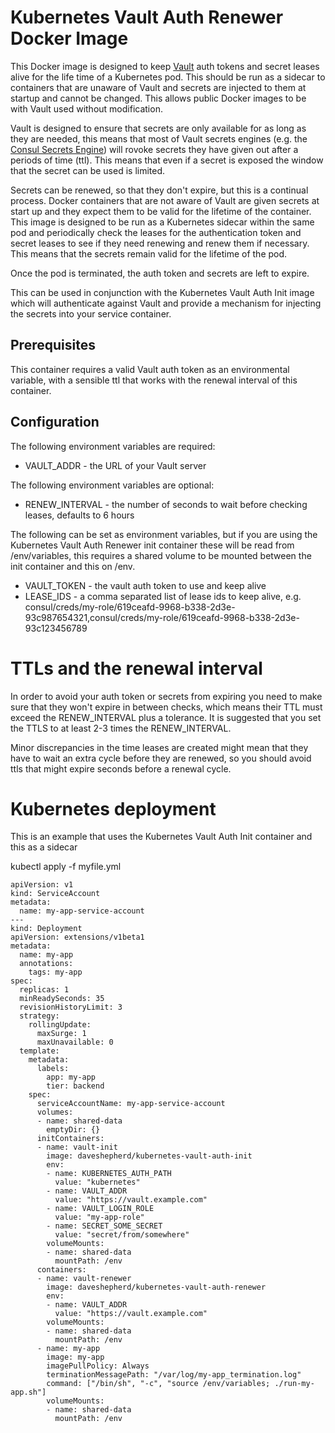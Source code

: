 # Kubernetes Vault Auth Renewer Docker Image

This Docker image is designed to keep [Vault](https://www.vaultproject.io) auth tokens and secret leases alive for the
life time of a Kubernetes pod. This should be run as a sidecar to containers that are unaware of Vault and secrets
are injected to them at startup and cannot be changed. This allows public Docker images to be with Vault used
without modification.

Vault is designed to ensure that secrets are only available for as long as they are needed, this means that most of
Vault secrets engines (e.g. the [Consul Secrets Engine](https://www.vaultproject.io/docs/secrets/consul/index.html))
will rovoke secrets they have given out after a periods of time (ttl). This means that even if a secret is exposed
the window that the secret can be used is limited.

Secrets can be renewed, so that they don't expire, but this is a continual process. Docker containers that are not
aware of Vault are given secrets at start up and they expect them to be valid for the lifetime of the container.
This image is designed to be run as a Kubernetes sidecar within the same pod and periodically check the leases for
the authentication token and secret leases to see if they need renewing and renew them if necessary. This means
that the secrets remain valid for the lifetime of the pod.

Once the pod is terminated, the auth token and secrets are left to expire.

This can be used in conjunction with the Kubernetes Vault Auth Init image which will authenticate against Vault
and provide a mechanism for injecting the secrets into your service container. 

## Prerequisites

This container requires a valid Vault auth token as an environmental variable, with a sensible ttl that works with the
renewal interval of this container.
 
## Configuration

The following environment variables are required:

* VAULT_ADDR - the URL of your Vault server

The following environment variables are optional:

* RENEW_INTERVAL - the number of seconds to wait before checking leases, defaults to 6 hours

The following can be set as environment variables, but if you are using the Kubernetes Vault Auth Renewer init
container these will be read from /env/variables, this requires a shared volume to be mounted between the init
container and this on /env.
 
* VAULT_TOKEN - the vault auth token to use and keep alive
* LEASE_IDS - a comma separated list of lease ids to keep alive,
e.g. consul/creds/my-role/619ceafd-9968-b338-2d3e-93c987654321,consul/creds/my-role/619ceafd-9968-b338-2d3e-93c123456789

# TTLs and the renewal interval

In order to avoid your auth token or secrets from expiring you need to make sure that they won't expire in between
checks, which means their TTL must exceed the RENEW_INTERVAL plus a tolerance. It is suggested that you set the TTLS to
at least 2-3 times the RENEW_INTERVAL.

Minor discrepancies in the time leases are created might mean that they have to wait an extra cycle before
they are renewed, so you should avoid ttls that might expire seconds before a renewal cycle.

# Kubernetes deployment

This is an example that uses the Kubernetes Vault Auth Init container and this as a sidecar

kubectl apply -f myfile.yml

```
apiVersion: v1
kind: ServiceAccount
metadata:
  name: my-app-service-account
---
kind: Deployment
apiVersion: extensions/v1beta1
metadata:
  name: my-app
  annotations:
    tags: my-app
spec:
  replicas: 1
  minReadySeconds: 35
  revisionHistoryLimit: 3
  strategy:
    rollingUpdate:
      maxSurge: 1
      maxUnavailable: 0
  template:
    metadata:
      labels:
        app: my-app
        tier: backend
    spec:
      serviceAccountName: my-app-service-account
      volumes:
      - name: shared-data
        emptyDir: {}
      initContainers:
      - name: vault-init
        image: daveshepherd/kubernetes-vault-auth-init
        env:
        - name: KUBERNETES_AUTH_PATH
          value: "kubernetes"
        - name: VAULT_ADDR
          value: "https://vault.example.com"
        - name: VAULT_LOGIN_ROLE
          value: "my-app-role"
        - name: SECRET_SOME_SECRET
          value: "secret/from/somewhere"
        volumeMounts:
        - name: shared-data
          mountPath: /env
      containers:
      - name: vault-renewer
        image: daveshepherd/kubernetes-vault-auth-renewer
        env:
        - name: VAULT_ADDR
          value: "https://vault.example.com"
        volumeMounts:
        - name: shared-data
          mountPath: /env
      - name: my-app
        image: my-app
        imagePullPolicy: Always
        terminationMessagePath: "/var/log/my-app_termination.log"
        command: ["/bin/sh", "-c", "source /env/variables; ./run-my-app.sh"]
        volumeMounts:
        - name: shared-data
          mountPath: /env
```
